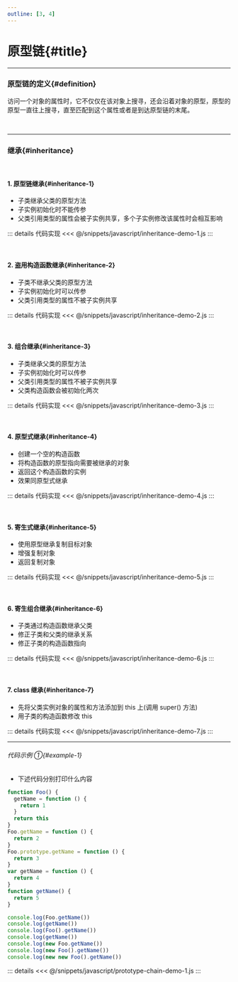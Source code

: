 ```yaml
---
outline: [3, 4]
---
```



# 原型链{#title}

---

### 原型链的定义{#definition}

访问一个对象的属性时，它不仅仅在该对象上搜寻，还会沿着对象的原型，原型的原型一直往上搜寻，直至匹配到这个属性或者是到达原型链的末尾。

<br />

---

### 继承{#inheritance}

<br />

#### 1. 原型链继承{#inheritance-1}

- 子类继承父类的原型方法
- 子实例初始化时不能传参
- 父类引用类型的属性会被子实例共享，多个子实例修改该属性时会相互影响

::: details 代码实现
<<< @/snippets/javascript/inheritance-demo-1.js
:::

<br />

#### 2. 盗用构造函数继承{#inheritance-2}

- 子类不继承父类的原型方法
- 子实例初始化时可以传参
- 父类引用类型的属性不被子实例共享

::: details 代码实现
<<< @/snippets/javascript/inheritance-demo-2.js
:::

<br />

#### 3. 组合继承{#inheritance-3}

- 子类继承父类的原型方法
- 子实例初始化时可以传参
- 父类引用类型的属性不被子实例共享
- 父类构造函数会被初始化两次

::: details 代码实现
<<< @/snippets/javascript/inheritance-demo-3.js
:::

<br />

#### 4. 原型式继承{#inheritance-4}

- 创建一个空的构造函数
- 将构造函数的原型指向需要被继承的对象
- 返回这个构造函数的实例
- 效果同原型式继承

::: details 代码实现
<<< @/snippets/javascript/inheritance-demo-4.js
:::

<br />

#### 5. 寄生式继承{#inheritance-5}

- 使用原型继承复制目标对象
- 增强复制对象
- 返回复制对象

::: details 代码实现
<<< @/snippets/javascript/inheritance-demo-5.js
:::

<br />

#### 6. 寄生组合继承{#inheritance-6}

- 子类通过构造函数继承父类
- 修正子类和父类的继承关系
- 修正子类的构造函数指向

::: details 代码实现
<<< @/snippets/javascript/inheritance-demo-6.js
:::

<br />

#### 7. class 继承{#inheritance-7}

- 先将父类实例对象的属性和方法添加到 this 上(调用 super() 方法)
- 用子类的构造函数修改 this

::: details 代码实现
<<< @/snippets/javascript/inheritance-demo-7.js
:::

---

###### 代码示例 ①{#example-1}

+ 下述代码分别打印什么内容
```js
function Foo() {
  getName = function () {
    return 1
  }
  return this
}
Foo.getName = function () {
  return 2
}
Foo.prototype.getName = function () {
  return 3
}
var getName = function () {
  return 4
}
function getName() {
  return 5
}

console.log(Foo.getName())
console.log(getName())
console.log(Foo().getName())
console.log(getName())
console.log(new Foo.getName())
console.log(new Foo().getName())
console.log(new new Foo().getName())
```

::: details
<<< @/snippets/javascript/prototype-chain-demo-1.js
:::